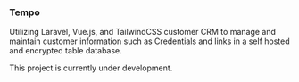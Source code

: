 ### Tempo

Utilizing Laravel, Vue.js, and TailwindCSS customer CRM to manage and maintain customer information such as Credentials and links in a self hosted and encrypted table database. 

This project is currently under development.
